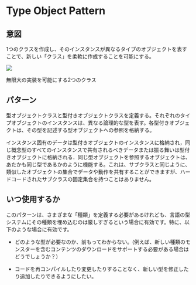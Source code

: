# Type Object Pattern 

## 意図

1つのクラスを作成し、そのインスタンスが異なるタイプのオブジェクトを表すことで、新しい「クラス」を柔軟に作成することを可能にする。


![](https://github.com/QianMo/Unity-Design-Pattern/blob/master/UML_Picture/type-object.png)

無限大の実装を可能にする2つのクラス

## パターン

型オブジェクトクラスと型付きオブジェクトクラスを定義する。それぞれのタイプオブジェクトのインスタンスは、異なる論理的な型を表す。各型付きオブジェクトは、その型を記述する型オブジェクトへの参照を格納する。

インスタンス固有のデータは型付きオブジェクトのインスタンスに格納され，同じ概念型のすべてのインスタンスで共有されるべきデータまたは振る舞いは型付きオブジェクトに格納される．同じ型オブジェクトを参照するオブジェクトは、あたかも同じ型であるかのように機能する。これは、サブクラスと同じように、類似したオブジェクトの集合でデータや動作を共有することができますが、ハードコードされたサブクラスの固定集合を持つことはありません。

## いつ使用するか

このパターンは、さまざまな「種類」を定義する必要があるけれども、言語の型システムにその種類を埋め込むのは厳しすぎるという場合に有効です。特に、以下のような場合に有効です。

- どのような型が必要なのか、前もってわからない。(例えば、新しい種類のモンスターを含むコンテンツのダウンロードをサポートする必要がある場合はどうでしょうか？）

- コードを再コンパイルしたり変更したりすることなく、新しい型を修正したり追加したりできるようにしたい。






